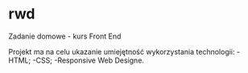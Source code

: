 # rwd
Zadanie domowe - kurs Front End

Projekt ma na celu ukazanie umiejętność wykorzystania technologii: 
-HTML;
-CSS;
-Responsive Web Designe.
